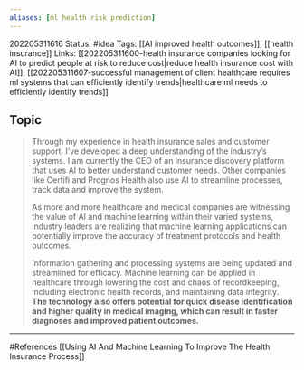 ```yaml
---
aliases: [ml health risk prediction]
---
```


202205311616
Status: #idea
Tags: [[AI improved health outcomes]], [[health insurance]]
Links: [[202205311600-health insurance companies looking for AI to predict people at risk to reduce cost|reduce health insurance cost with AI]], [[202205311607-successful management of client healthcare requires ml systems that can efficiently identify trends|healthcare ml needs to efficiently identify trends]]

## Topic
>Through my experience in health insurance sales and customer support, I’ve developed a deep understanding of the industry’s systems. I am currently the CEO of an insurance discovery platform that uses AI to better understand customer needs. Other companies like Certifi and Prognos Health also use AI to streamline processes, track data and improve the system. 
>
>As more and more healthcare and medical companies are witnessing the value of AI and machine learning within their varied systems, industry leaders are realizing that machine learning applications can potentially improve the accuracy of treatment protocols and health outcomes.
>
>Information gathering and processing systems are being updated and streamlined for efficacy. Machine learning can be applied in healthcare through lowering the cost and chaos of recordkeeping, including electronic health records, and maintaining data integrity. **The technology also offers potential for quick disease identification and higher quality in medical imaging, which can result in faster diagnoses and improved patient outcomes.**

___
#References
[[Using AI And Machine Learning To Improve The Health Insurance Process]]